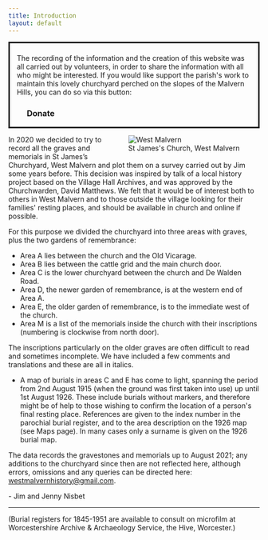 ```yaml
---
title: Introduction
layout: default
---
```


<div style="border: solid; padding: 0.5em 1em;">
    <p>The recording of the information and the creation of this website was all carried out by volunteers, in order to share the information with all who might be interested.  If you would like support the parish's work to maintain this lovely churchyard perched on the slopes of the Malvern Hills, you can do so via this button:</p>
    <a href="https://givealittle.co/c/stjameswestmalvern" class="button" style="display: inline-block; padding: 10px 20px; font-size: 16px; font-weight: bold; text-align: center; text-decoration: none; border-radius: 5px;">Donate</a>

</div>

<figure style="float: right; max-width: 250px;">
    <img class="responsive" alt="West Malvern" src="/assets/images/IMG_2841.JPG" />
    <figcaption>St James's Church, West Malvern</figcaption>
</figure>

In 2020 we decided to try to record all the graves and memorials in St James’s Churchyard, West Malvern and plot them on a survey carried out by Jim some years before.  This decision was inspired by talk of a local history project based on the Village Hall Archives, and was approved by the Churchwarden, David Matthews.  We felt that it would be of interest both to others in West Malvern and to those outside the village looking for their families' resting places, and should be available in church and online if possible.
 
For this purpose we divided the churchyard into three areas with graves, plus the two gardens of remembrance:
 
* Area A lies between the church and the Old Vicarage.
* Area B lies between the cattle grid and the main church door.
* Area C is the lower churchyard between the church and De Walden Road.
* Area D, the newer garden of remembrance, is at the western end of Area A.
* Area E, the older garden of remembrance, is to the immediate west of the church.
* Area M is a list of the memorials inside the church with their inscriptions (numbering is clockwise from north door).

The inscriptions particularly on the older graves are often difficult to read and sometimes incomplete.  We have included a few comments and translations and these are all in italics.
 
* A map of burials in areas C and E has come to light, spanning the period from 2nd August 1915 (when the ground was first taken into use) up until 1st August 1926. These include burials without markers, and therefore might be of help to those wishing to confirm the location of a person's final resting place. References are given to the index number in the parochial burial register, and to the area description on the 1926 map (see Maps page).  In many cases only a surname is given on the 1926 burial map.

The data records the gravestones and memorials up to August 2021; any additions to the churchyard since then are not reflected here, although errors, omissions and any queries can be directed here: <a href="mailto:westmalvernhistory@gmail.com">westmalvernhistory@gmail.com</a>.

\- Jim and Jenny Nisbet

***

(Burial registers for 1845-1951 are available to consult on microfilm at Worcestershire Archive & Archaeology Service, the Hive, Worcester.)
